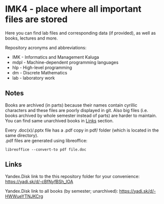 # IMK4 - place where all important files are stored

Here you can find lab files and corresponding data (if provided),
as well as books, lectures and more.

Repository acronyms and abbreviations:

* IMK - Informatics and Management Kaluga
* mdpl - Machine-dependent programming languages
* hlp - High-level programming
* dm - Discrete Mathematics
* lab - laboratory work

## Notes

Books are archived (in parts) because their names contain cyrillic
characters and these files are poorly displayed in git. Also big files
(i.e. books archived by whole semester instead of parts) are harder to maintain.
You can find same unarchived books in <a href="#links">Links</a> section.

Every .doc(x)/.pptx file has a .pdf copy in pdf/ folder (which is located
in the same directory).\
.pdf files are generated using libreoffice:

```shell
libreoffice --convert-to pdf file.doc
```

## Links

Yandex.Disk link to the this repository folder for your convenience:
<https://yadi.sk/d/-cBfNyfBSh_lOA>

Yandex.Disk link to all books (by semester; unarchived):
<https://yadi.sk/d/-HWWueYTNJKCrg>
